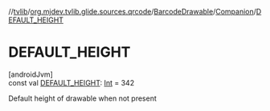 //[tvlib](../../../../index.md)/[org.mjdev.tvlib.glide.sources.qrcode](../../index.md)/[BarcodeDrawable](../index.md)/[Companion](index.md)/[DEFAULT_HEIGHT](-d-e-f-a-u-l-t_-h-e-i-g-h-t.md)

# DEFAULT_HEIGHT

[androidJvm]\
const val [DEFAULT_HEIGHT](-d-e-f-a-u-l-t_-h-e-i-g-h-t.md): [Int](https://kotlinlang.org/api/latest/jvm/stdlib/kotlin/-int/index.html) = 342

Default height of drawable when not present
